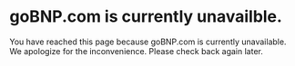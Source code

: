 # goBNP.com is currently unavailble.
You have reached this page because goBNP.com is currently unavailable. We apologize for the inconvenience. Please check back again later.
